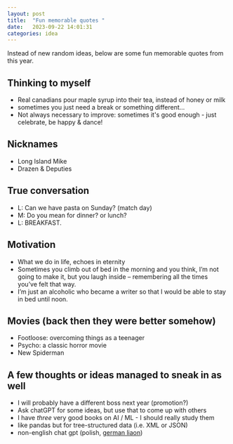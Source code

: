 ```yaml
---
layout: post
title:  "Fun memorable quotes "
date:   2023-09-22 14:01:31
categories: idea
---
```


Instead of new random ideas, below are some fun memorable quotes from this year.

## Thinking to myself
- Real canadians pour maple syrup into their tea, instead of honey or milk
- sometimes you just need a break or something different...
- Not always necessary to improve:  sometimes it's good enough - just celebrate, be happy & dance!

## Nicknames
- Long Island Mike
- Drazen & Deputies

## True conversation
- L: Can we have pasta on Sunday? (match day)
- M: Do you mean for dinner?  or lunch? 
- L: BREAKFAST.

## Motivation
- What we do in life, echoes in eternity
- Sometimes you climb out of bed in the morning and you think, I’m not going to make it, but you laugh inside – remembering all the times you’ve felt that way.
- I’m just an alcoholic who became a writer so that I would be able to stay in bed until noon. 

## Movies (back then they were better somehow)
- Footloose: overcoming things as a teenager
- Psycho: a classic horror movie
- New Spiderman

## A few thoughts or ideas managed to sneak in as well
- I will probably have a different boss next year (promotion?)
- Ask chatGPT for some ideas, but use that to come up with others
- I have *three* very good books on AI / ML - I should really study them
- like pandas but for tree-structured data (i.e. XML or JSON)
- non-english chat gpt (polish, [german liaon](https://laion.ai/blog/leo-lm/))
